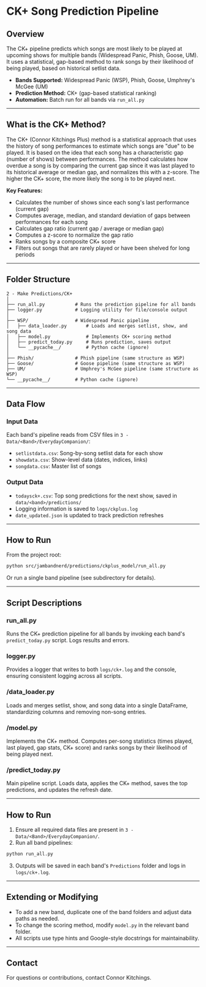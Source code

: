 # CK+ Song Prediction Pipeline

## Overview
The CK+ pipeline predicts which songs are most likely to be played at upcoming shows for multiple bands (Widespread Panic, Phish, Goose, UM). It uses a statistical, gap-based method to rank songs by their likelihood of being played, based on historical setlist data.

- **Bands Supported:** Widespread Panic (WSP), Phish, Goose, Umphrey's McGee (UM)
- **Prediction Method:** CK+ (gap-based statistical ranking)
- **Automation:** Batch run for all bands via `run_all.py`

---

## What is the CK+ Method?
The CK+ (Connor Kitchings Plus) method is a statistical approach that uses the history of song performances to estimate which songs are "due" to be played. It is based on the idea that each song has a characteristic gap (number of shows) between performances. The method calculates how overdue a song is by comparing the current gap since it was last played to its historical average or median gap, and normalizes this with a z-score. The higher the CK+ score, the more likely the song is to be played next.

**Key Features:**
- Calculates the number of shows since each song's last performance (current gap)
- Computes average, median, and standard deviation of gaps between performances for each song
- Calculates gap ratio (current gap / average or median gap)
- Computes a z-score to normalize the gap ratio
- Ranks songs by a composite CK+ score
- Filters out songs that are rarely played or have been shelved for long periods

---

## Folder Structure
```
2 - Make Predictions/CK+
│
├── run_all.py           # Runs the prediction pipeline for all bands
├── logger.py            # Logging utility for file/console output
│
├── WSP/                 # Widespread Panic pipeline
│   ├── data_loader.py       # Loads and merges setlist, show, and song data
│   ├── model.py             # Implements CK+ scoring method
│   ├── predict_today.py     # Runs prediction, saves output
│   └── __pycache__/         # Python cache (ignore)
│
├── Phish/               # Phish pipeline (same structure as WSP)
├── Goose/               # Goose pipeline (same structure as WSP)
├── UM/                  # Umphrey's McGee pipeline (same structure as WSP)
└── __pycache__/         # Python cache (ignore)
```

---

## Data Flow

### Input Data
Each band's pipeline reads from CSV files in `3 - Data/<Band>/EverydayCompanion/`:
- `setlistdata.csv`: Song-by-song setlist data for each show
- `showdata.csv`: Show-level data (dates, indices, links)
- `songdata.csv`: Master list of songs

### Output Data
- `todaysck+.csv`: Top song predictions for the next show, saved in `data/<band>/predictions/`
- Logging information is saved to `logs/ckplus.log`
- `date_updated.json` is updated to track prediction refreshes

---

## How to Run

From the project root:
```bash
python src/jambandnerd/predictions/ckplus_model/run_all.py
```
Or run a single band pipeline (see subdirectory for details).

---

## Script Descriptions

### run_all.py
Runs the CK+ prediction pipeline for all bands by invoking each band's `predict_today.py` script. Logs results and errors.

### logger.py
Provides a logger that writes to both `logs/ck+.log` and the console, ensuring consistent logging across all scripts.

### <Band>/data_loader.py
Loads and merges setlist, show, and song data into a single DataFrame, standardizing columns and removing non-song entries.

### <Band>/model.py
Implements the CK+ method. Computes per-song statistics (times played, last played, gap stats, CK+ score) and ranks songs by their likelihood of being played next.

### <Band>/predict_today.py
Main pipeline script. Loads data, applies the CK+ method, saves the top predictions, and updates the refresh date.

---

## How to Run

1. Ensure all required data files are present in `3 - Data/<Band>/EverydayCompanion/`.
2. Run all band pipelines:

```bash
python run_all.py
```

3. Outputs will be saved in each band's `Predictions` folder and logs in `logs/ck+.log`.

---

## Extending or Modifying
- To add a new band, duplicate one of the band folders and adjust data paths as needed.
- To change the scoring method, modify `model.py` in the relevant band folder.
- All scripts use type hints and Google-style docstrings for maintainability.

---

## Contact
For questions or contributions, contact Connor Kitchings.
